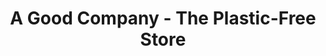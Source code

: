---
title: A Good Company - The Plastic-Free Store
url: 'https://agood.com/'
categories:
  - a68b7a57-c0a5-4b27-81d2-93a19f2787a1
  - 7adab10c-985b-42e2-ab8c-eee35b5a8817
tags:
  - office-supplies
description: >
  Everyday products including notebooks, toothbrushes, phone cases, art
  supplies, water bottles, etc. designed with by a company with complete
  transparency that has extremely ambitious environmental standards including
  plastic-free low-carbon materials including bio-plastics, bamboo, stone paper,
  and recycled aluminum.
image: null
blueprint: action

---